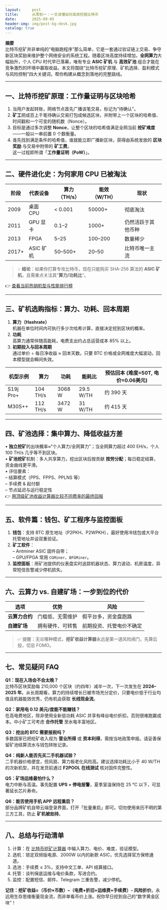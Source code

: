 ```yaml
---
layout:     post
title:      从零到一：一文读懂如何高效挖掘比特币
date:       2025-09-05
header-img: img/post-bg-desk.jpg
catalog: true
---
```


**摘要**  
比特币挖矿并非单纯的“电脑跑程序”那么简单，它是一套通过验证链上交易、争夺新区块奖励来维护整个网络安全的系统工程。随着区块高度持续增加，**全网算力**大幅抬升，个人 CPU 时代早已落幕，唯有专业 **ASIC 矿机** 与 **高效矿池** 组合才能在竞争激烈的环境中赢取收益。本文将围绕“比特币挖矿原理、矿机选择、盈利模式与风险控制”四大关键词，帮你构建从概念到落地的完整路线。

---

## 一、比特币挖矿原理：工作量证明与区块哈希
1. 当用户发起转账，网络节点首先广播该笔交易，标记为“待确认”。
2. **矿工**把成百上千笔待确认交易打包成候选区块，并附带上一个区块的哈希值、时间戳和一个可变的随机数（Nonce）。
3. 目标是通过多次调整 **Nonce**，让整个区块的哈希值满足全网当前 **挖矿难度**——一般以一串前置 0 个数衡量。
4. 谁先找到满足条件的哈希值，谁就能立即广播新区块，获得由系统发放的 **区块奖励** 与交易中附带的 **矿工费**。  
这一过程即所谓「**工作量证明（PoW）**」。

---

## 二、硬件进化史：为何家用 CPU 已被淘汰
| 阶段 | 代表设备 | 算力（TH/s） | 能效（W/TH） | 现状 |
| --- | --- | --- | --- | --- |
| 2009 | 桌面 CPU | < 0.001 | 50000+ | 彻底淘汰 |
| 2011 | GPU 显卡 | 0.1–2 | 1000+ | 仍然活跃于其他币种 |
| 2013 | FPGA | 5–25 | 100–200 | 数量稀少 |
| 2017+ | ASIC 矿机 | 50–500+ | 20–50 | 比特币唯一主流 |

> 💡 **结论**：如果你打算专攻比特币，现在只能购买 SHA-256 算法的 **ASIC 矿机**，且需重点关注其“**算力/功耗比**”。  

👉 [查看当前热销机型与性能排行榜](https://okxdog.com/)

---

## 三、矿机选购指标：算力、功耗、回本周期
1. **算力（Hashrate）**  
   机器在单位时间内可执行多少次哈希计算，直接决定挖到区块的概率。  
2. **功耗**  
   高算力通常伴随高能耗，电费支出约占总运营成本 85% 以上。  
3. **初期投入与回本周期**  
   通过单价 ÷ 每日净收益 ≈ 回本天数。只要 BTC 价格或全网难度大幅波动，回本模型就会瞬间失效。  

| 机型示例 | 算力 | 功耗 | 能耗比 | 预估回本 (难度=50T, 电价=0.06美元) |
| --- | --- | --- | --- | --- |
| S19j Pro+ | 104 TH/s | 3068 W | 29.5 W/TH | 约 390 天 |
| M30S++ | 112 TH/s | 3472 W | 31 W/TH | 约 415 天 |

---

## 四、矿池选择：集中算力、降低收益方差
• **独立挖矿**的出块概率≈“个人算力/全网算力”；当全网算力超过 400 EH/s，个人 100 TH/s 几乎等不到区块。  
• **矿池挖矿**机制：多人共享算力，挖出区块后按贡献 **按劳分配**；每日稳定结算，资金曲线更平滑。  
• 评估要素：  
  – 结算模式（PPS、FPPS、PPLNS 等）  
  – 手续费 & 起付额  
  – 节点延迟与运行稳定性  
👉 [用顶级矿池收益计算器比较不同费率的最终回报](https://okxdog.com/)

---

## 五、软件篇：钱包、矿工程序与监控面板
1. **钱包**：支持 BTC 原生地址（P2PKH、P2WPKH），最好使用冷钱包或大平台托管地址并设双重验证。  
2. **矿工软件**：  
   – Antminer ASIC 固件自带；  
   – GPU/FPGA 常用 `CGMiner`、`BFGMiner`。  
3. **监控面板**：用矿池提供的仪表盘实时追踪机器状态、算力波动、机房温度，异常短信告警减少停机损失。

---

## 六、云算力 vs. 自建矿场：一步到位的代价
| 选项 | 优势 | 风险 |
| --- | --- | --- |
| **云算力合约** | 门槛低、无需维护 | 假平台多，资金盘跑路 |
| **自建矿场** | 拥有硬件、可转售 | 前期投资、托管电价不确定 |

> ✅ 提醒：无论哪种模式，**挖矿收益计算器**永远是第一道风险阀门，先算后投，切忌 FOMO。

---

## 七、常见疑问 FAQ

**Q1：现在入场会不会太晚？**  
比特币区块奖励每 210,000 个区块（约四年）减半一次，下一次发生在 **2024–2025 年**。从长周期看，算力的持续增长已被市场充分定价，只要电价低于行业均值且机器能效优秀，仍有机会获取 **长线现金流**。

**Q2：家用电 0.12 美元/度能不能赚钱？**  
在高电费地区，除非使用全新低功耗 ASIC 并享有峰谷电价折扣，否则很难跑赢成本。中小矿工可考虑 **合作托管** 至水电丰富地区。

**Q3：挖出的 BTC 需要报税吗？**  
多数国家已把挖矿收入视为 **营业所得** 或 **资本利得**，需按当地政策申报。请妥善保留矿池结算流水与钱包转账记录。

**Q4：纯新人能否先买二手机器试验？**  
二手机器价格便宜，但风扇、算力板老化风险高。建议选择功耗比小于 40 W/TH 的次新机型，并在发货前通过 **F2POOL 在线测试** 核对固件完整性。

**Q5：矿场运维最怕什么？**  
电力中断与高温。事先配置 **UPS + 停电报警**，夏季室温保持在 25 ℃ 以下，可显著延长芯片寿命。

**Q6：能否使用手机 APP 远程重启？**  
部分品牌矿机自带云端登录界面，打开「批量重启」即可。切勿使用来历不明的第三方工具，防止 **矿机被劫持**。

---

## 八、总结与行动清单
1. 计算：在 [比特币挖矿计算器](https://okxdog.com/) 中输入算力、电价、难度，验证模型。  
2. 选机：锁定双频版电源、2000W 以内的新款 ASIC，优先选择官方保修通道。  
3. 选池：手续费 ≤ 3%，支持中文工单、API 结算接口。  
4. 托管：谈判保底运维与电价条款，写进合约。  
5. 监控：配置短信、邮件、Telegram 三重告警，减少停机。  

**记住：挖矿收益=（币价×币数）–（电费+折旧+运维费+手续费）- 风险折价**。永远用生存思维衡量现金流，而非单看币价上涨。祝你早日挖到自己的“数字黄金区块”！